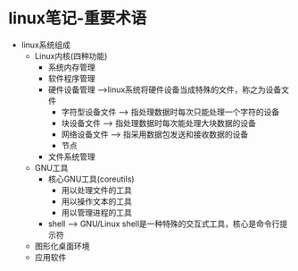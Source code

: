 # linux笔记-重要术语

* linux系统组成
  * Linux内核(四种功能)
    * 系统内存管理
    * 软件程序管理
    * 硬件设备管理 -->linux系统将硬件设备当成特殊的文件，称之为设备文件
      * 字符型设备文件 --> 指处理数据时每次只能处理一个字符的设备
      * 块设备文件 --> 指处理数据时每次能处理大块数据的设备
      * 网络设备文件 --> 指采用数据包发送和接收数据的设备
      * 节点
    * 文件系统管理
  * GNU工具
    * 核心GNU工具(coreutils)
      * 用以处理文件的工具
      * 用以操作文本的工具
      * 用以管理进程的工具
    * shell --> GNU/Linux shell是一种特殊的交互式工具，核心是命令行提示符
  * 图形化桌面环境
  * 应用软件

